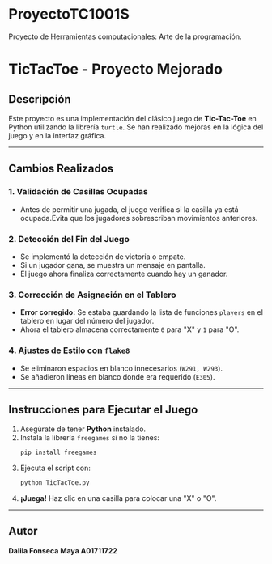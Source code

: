 # ProyectoTC1001S
Proyecto de Herramientas computacionales: Arte de la programación.

# TicTacToe - Proyecto Mejorado

## Descripción
Este proyecto es una implementación del clásico juego de **Tic-Tac-Toe** en Python utilizando la librería `turtle`. Se han realizado mejoras en la lógica del juego y en la interfaz gráfica.

---

## Cambios Realizados

### **1. Validación de Casillas Ocupadas**
- Antes de permitir una jugada, el juego verifica si la casilla ya está ocupada.Evita que los jugadores sobrescriban movimientos anteriores.

### **2. Detección del Fin del Juego**
- Se implementó la detección de victoria o empate.
- Si un jugador gana, se muestra un mensaje en pantalla.
- El juego ahora finaliza correctamente cuando hay un ganador.

### **3. Corrección de Asignación en el Tablero**
- **Error corregido:** Se estaba guardando la lista de funciones `players` en el tablero en lugar del número del jugador.
- Ahora el tablero almacena correctamente `0` para "X" y `1` para "O".

### **4. Ajustes de Estilo con `flake8`**
- Se eliminaron espacios en blanco innecesarios (`W291, W293`).
- Se añadieron líneas en blanco donde era requerido (`E305`).


---

## Instrucciones para Ejecutar el Juego

1. Asegúrate de tener **Python** instalado.
2. Instala la librería `freegames` si no la tienes:
   ```bash
   pip install freegames
   ```
3. Ejecuta el script con:
   ```bash
   python TicTacToe.py
   ```
4. **¡Juega!** Haz clic en una casilla para colocar una "X" o "O".

---

## Autor
**Dalila Fonseca Maya A01711722**  
